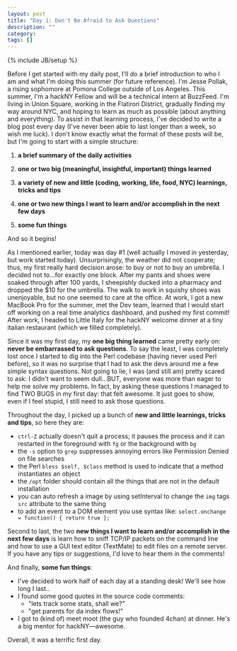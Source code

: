 ```yaml
---
layout: post
title: "Day 1: Don't Be Afraid to Ask Questions"
description: ""
category: 
tags: []
---
```

{% include JB/setup %}

Before I get started with my daily post, I'll do a brief introduction to who I am and what I'm doing this summer (for future reference). I'm Jesse Pollak, a rising sophomore at Pomona College outside of Los Angeles. This summer, I'm a hackNY Fellow and will be a technical intern at BuzzFeed. I'm living in Union Square, working in the Flatiron District, gradually finding my way around NYC, and hoping to learn as much as possible (about anything and everything). To assist in that learning process, I've decided to write a blog post every day (I've never been able to last longer than a week, so wish me luck). I don't know exactly what the format of these posts will be, but I'm going to start with a simple structure: 

1. **a brief summary of the daily activities**

2. **one or two big (meaningful, insightful, important) things learned**

3. **a variety of new and little (coding, working, life, food, NYC) learnings, tricks and tips**

4. **one or two new things I want to learn and/or accomplish in the next few days**
  
5. **some fun things** 

  
And so it begins!
  
  
As I mentioned earlier, today was day #1 (well actually I moved in yesterday, but work started today). Unsurprisingly, the weather did not cooperate; thus, my first really hard decision arose: to buy or not to buy an umbrella. I decided not to...for exactly one block. After my pants and shoes were soaked through after 100 yards, I sheepishly ducked into a pharmacy and dropped the $10 for the umbrella. The walk to work in squishy shoes was unenjoyable, but no one seemed to care at the office. At work, I got a new MacBook Pro for the summer, met the Dev team, learned that I would start off working on a real time analytics dashboard, and pushed my first commit! After work, I headed to Little Italy for the hackNY welcome dinner at a tiny italian restaurant (which we filled completely).
  
Since it was my first day, my **one big thing learned** came pretty early on: **never be embarrassed to ask questions**. To say the least, I was completely lost once I started to dig into the Perl codebase (having never used Perl before), so it was no surprise that I had to ask the devs around me a few simple syntax questions. Not going to lie, I was (and still am) pretty scared to ask: I didn't want to seem dull...BUT, everyone was more than eager to help me solve my problems. In fact, by asking these questions I managed to find TWO BUGS in my first day: that felt awesome. It just goes to show, even if I feel stupid, I still need to ask those questions.

Throughout the day, I picked up a bunch of **new and little learnings, tricks and tips**, so here they are:

* `ctrl-Z` actually doesn't quit a process; it pauses the process and it can restarted in the foreground with `fg` or the background with `bg`
* the `-s` option to `grep` suppresses annoying errors like Permission Denied on file searches
* the Perl `bless $self, $class` method is used to indicate that a method instantiates an object
* the `/opt` folder should contain all the things that are not in the default installation
* you can auto refresh a image by using setInterval to change the `img` tags `src` attribute to the same thing
* to add an event to a DOM element you use syntax like: `select.onchange = function() { return true };`

Second to last, the two **new things I want to learn and/or accomplish in the next few days** is learn how to sniff TCP/IP packets on the command line and how to use a GUI text editor (TextMate) to edit files on a remote server. If you have any tips or suggestions, I'd love to hear them in the comments! 

And finally, **some fun things**:

* I've decided to work half of each day at a standing desk! We'll see how long I last..
* I found some good quotes in the source code comments:
	- "lets track some stats, shall we?"
	- "get parents for da index flows!"
* I got to (kind of) meet moot (the guy who founded 4chan) at dinner. He's a big mentor for hackNY—awesome.

Overall, it was a terrific first day.
